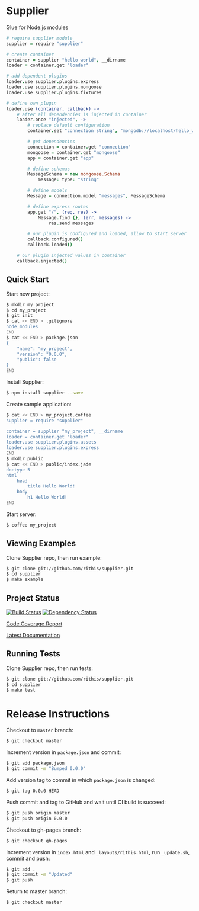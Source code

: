 # Supplier

Glue for Node.js modules

```coffeescript
# require supplier module
supplier = require "supplier"

# create container
container = supplier "hello world", __dirname
loader = container.get "loader"

# add dependent plugins
loader.use supplier.plugins.express
loader.use supplier.plugins.mongoose
loader.use supplier.plugins.fixtures

# define own plugin
loader.use (container, callback) ->
    # after all dependencies is injected in container
    loader.once "injected", ->
        # replace default configuration
        container.set "connection string", "mongodb://localhost/hello_world"

        # get dependencies
        connection = container.get "connection"
        mongoose = container.get "mongoose"
        app = container.get "app"

        # define schemas
        MessageSchema = new mongoose.Schema
            message: type: "string"

        # define models
        Message = connection.model "messages", MessageSchema

        # define express routes
        app.get "/", (req, res) ->
            Message.find {}, (err, messages) ->
                res.send messages

        # our plugin is configured and loaded, allow to start server
        callback.configured()
        callback.loaded()

    # our plugin injected values in container
    callback.injected()
```

## Quick Start

Start new project:

```sh
$ mkdir my_project
$ cd my_project
$ git init
$ cat << END > .gitignore
node_modules
END
$ cat << END > package.json
{
    "name": "my_project",
    "version": "0.0.0",
    "public": false
}
END
```

Install Supplier:

```sh
$ npm install supplier --save
```

Create sample application:

```sh
$ cat << END > my_project.coffee
supplier = require "supplier"

container = supplier "my_project", __dirname
loader = container.get "loader"
loader.use supplier.plugins.assets
loader.use supplier.plugins.express
END
$ mkdir public
$ cat << END > public/index.jade
doctype 5
html
    head
        title Hello World!
    body
        h1 Hello World!
END
```

Start server:

```sh
$ coffee my_project
```

## Viewing Examples

Clone Supplier repo, then run example:

```sh
$ git clone git://github.com/rithis/supplier.git
$ cd supplier
$ make example
```

## Project Status

[![Build Status](https://drone.io/github.com/rithis/supplier/status.png)](https://drone.io/github.com/rithis/supplier/latest) [![Dependency Status](https://gemnasium.com/rithis/supplier.png)](https://gemnasium.com/rithis/supplier)

[Code Coverage Report](http://rithis.github.com/supplier/coverage.html)

[Latest Documentation](http://rithis.github.com/supplier/docs/supplier.html)

## Running Tests

Clone Supplier repo, then run tests:

```sh
$ git clone git://github.com/rithis/supplier.git
$ cd supplier
$ make test
```

# Release Instructions

Checkout to `master` branch:

```sh
$ git checkout master
```

Increment version in `package.json` and commit:

```sh
$ git add package.json
$ git commit -m "Bumped 0.0.0"
```

Add version tag to commit in which `package.json` is changed:

```sh
$ git tag 0.0.0 HEAD
```

Push commit and tag to GitHub and wait until CI build is succeed:

```sh
$ git push origin master
$ git push origin 0.0.0
```

Checkout to gh-pages branch:

```sh
$ git checkout gh-pages
```

Increment version in `index.html` and `_layouts/rithis.html`, run `_update.sh`,
commit and push:

```sh
$ git add .
$ git commit -m "Updated"
$ git push
```

Return to master branch:

```sh
$ git checkout master
```
